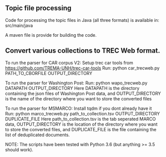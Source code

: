 ## Topic file processing
Code for processing the topic files in Java (all three formats) is available in:
src/main/java

A maven file is provide for building the code. 

## Convert various collections to TREC Web format. 
To run the parser for CAR corpus V2:
    Setup trec car tools from https://github.com/TREMA-UNH/trec-car-tools
    Run: python car_trecweb.py PATH_TO_CBORFILE OUTPUT_DIRECTORY

To run the parser for Washington Post:
    Run: python wapo_trecweb.py DATAPATH OUTPUT_DIRECTORY
    Here DATAPATH is the directory containing the json files of Washington Post data,
    and OUTPUT_DIRECTORY is the name of the directory where you want to store the converted files

To run the parser for MSMARCO:
    Install tqdm if you dont already have it
    Run: python marco_trecweb.py path_to_collection.tsv OUTPUT_DIRECTORY DUPLICATE_FILE
    Here path_to_collection.tsv is the tab seperated MARCO data,
    OUTPUT_DIRECTORY is the location of the directory where you want to store the converted files,
    and DUPLICATE_FILE is the file containing the list of deduplicated documents.

NOTE: The scripts have been tested with Python 3.6 (but anything >= 3.5 should work). 
